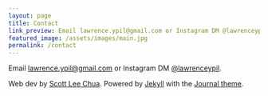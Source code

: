 ```yaml
---
layout: page
title: Contact
link_preview: Email lawrence.ypil@gmail.com or Instagram DM @lawrenceypil.
featured_image: /assets/images/main.jpg
permalink: /contact
---
```


Email <a href="mailto:lawrence.ypil@gmail.com" target="_blank">lawrence.ypil@gmail.com</a> or Instagram DM <a href="https://www.instagram.com/lawrenceypil" target="_blank">@lawrenceypil</a>.

<p class="footnote">
Web dev by <a target="_blank" href="scottleechua.com">Scott Lee Chua</a>. Powered by <a target="_blank" href="jekyllrb.com/">Jekyll</a> with the <a target="_blank" href="jekyllthemes.io/theme/journal-personal-jekyll-theme">Journal theme</a>.
</p>